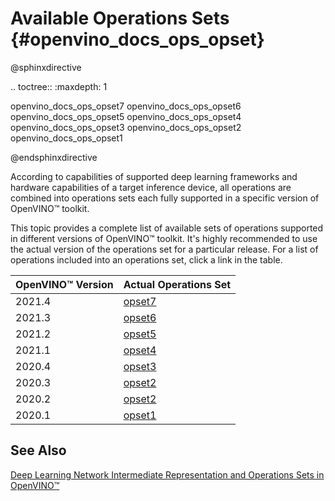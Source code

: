 # Available Operations Sets {#openvino_docs_ops_opset}

@sphinxdirective

.. toctree::
   :maxdepth: 1
   
openvino_docs_ops_opset7
openvino_docs_ops_opset6
openvino_docs_ops_opset5
openvino_docs_ops_opset4
openvino_docs_ops_opset3
openvino_docs_ops_opset2
openvino_docs_ops_opset1
      
@endsphinxdirective

According to capabilities of supported deep learning frameworks and hardware capabilities of a target inference device, all operations are combined into operations sets each fully supported in a specific version of OpenVINO™ toolkit. 

This topic provides a complete list of available sets of operations supported in different versions of OpenVINO™ toolkit. It's highly recommended to use the actual version of the operations set for a particular release. For a list of operations included into an operations set, click a link in the table.  

| OpenVINO™ Version | Actual Operations Set            | 
| :---------------- | :------------------------------- | 
| 2021.4            | [opset7](opset7.md)   | 
| 2021.3            | [opset6](opset6.md)   | 
| 2021.2            | [opset5](opset5.md)   | 
| 2021.1            | [opset4](opset4.md)   | 
| 2020.4            | [opset3](opset3.md)   |
| 2020.3            | [opset2](opset2.md)   |
| 2020.2            | [opset2](opset2.md)   | 
| 2020.1            | [opset1](opset1.md)   | 

## See Also
[Deep Learning Network Intermediate Representation and Operations Sets in OpenVINO™](../MO_DG/IR_and_opsets.md)
